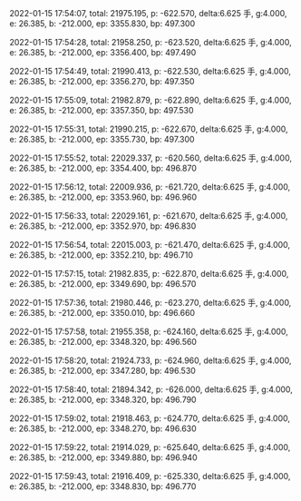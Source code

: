 2022-01-15 17:54:07, total: 21975.195, p: -622.570, delta:6.625 手, g:4.000, e: 26.385, b: -212.000, ep: 3355.830, bp: 497.300

2022-01-15 17:54:28, total: 21958.250, p: -623.520, delta:6.625 手, g:4.000, e: 26.385, b: -212.000, ep: 3356.400, bp: 497.490

2022-01-15 17:54:49, total: 21990.413, p: -622.530, delta:6.625 手, g:4.000, e: 26.385, b: -212.000, ep: 3356.270, bp: 497.350

2022-01-15 17:55:09, total: 21982.879, p: -622.890, delta:6.625 手, g:4.000, e: 26.385, b: -212.000, ep: 3357.350, bp: 497.530

2022-01-15 17:55:31, total: 21990.215, p: -622.670, delta:6.625 手, g:4.000, e: 26.385, b: -212.000, ep: 3355.730, bp: 497.300

2022-01-15 17:55:52, total: 22029.337, p: -620.560, delta:6.625 手, g:4.000, e: 26.385, b: -212.000, ep: 3354.400, bp: 496.870

2022-01-15 17:56:12, total: 22009.936, p: -621.720, delta:6.625 手, g:4.000, e: 26.385, b: -212.000, ep: 3353.960, bp: 496.960

2022-01-15 17:56:33, total: 22029.161, p: -621.670, delta:6.625 手, g:4.000, e: 26.385, b: -212.000, ep: 3352.970, bp: 496.830

2022-01-15 17:56:54, total: 22015.003, p: -621.470, delta:6.625 手, g:4.000, e: 26.385, b: -212.000, ep: 3352.210, bp: 496.710

2022-01-15 17:57:15, total: 21982.835, p: -622.870, delta:6.625 手, g:4.000, e: 26.385, b: -212.000, ep: 3349.690, bp: 496.570

2022-01-15 17:57:36, total: 21980.446, p: -623.270, delta:6.625 手, g:4.000, e: 26.385, b: -212.000, ep: 3350.010, bp: 496.660

2022-01-15 17:57:58, total: 21955.358, p: -624.160, delta:6.625 手, g:4.000, e: 26.385, b: -212.000, ep: 3348.320, bp: 496.560

2022-01-15 17:58:20, total: 21924.733, p: -624.960, delta:6.625 手, g:4.000, e: 26.385, b: -212.000, ep: 3347.280, bp: 496.530

2022-01-15 17:58:40, total: 21894.342, p: -626.000, delta:6.625 手, g:4.000, e: 26.385, b: -212.000, ep: 3348.320, bp: 496.790

2022-01-15 17:59:02, total: 21918.463, p: -624.770, delta:6.625 手, g:4.000, e: 26.385, b: -212.000, ep: 3348.270, bp: 496.630

2022-01-15 17:59:22, total: 21914.029, p: -625.640, delta:6.625 手, g:4.000, e: 26.385, b: -212.000, ep: 3349.880, bp: 496.940

2022-01-15 17:59:43, total: 21916.409, p: -625.330, delta:6.625 手, g:4.000, e: 26.385, b: -212.000, ep: 3348.830, bp: 496.770